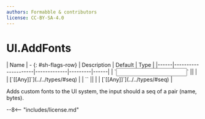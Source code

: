 ```yaml
---
authors: Formabble & contributors
license: CC-BY-SA-4.0
---
```



# UI.AddFonts

<div class="sh-parameters" markdown="1">
| Name | - {: #sh-flags-row} | Description | Default | Type |
|------|---------------------|-------------|---------|------|
| `<input>` || | | [`[[Any]]`](../../types/#seq) |
| `<output>` || | | [`[[Any]]`](../../types/#seq) |

</div>

Adds custom fonts to the UI system, the input should a seq of a pair (name, bytes).

--8<-- "includes/license.md"

